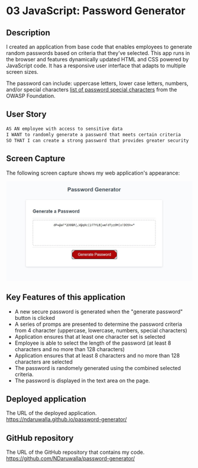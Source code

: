 # 03 JavaScript: Password Generator

## Description 

I created an application from base code that enables employees to generate random passwords based on criteria that they’ve selected. This app runs in the browser and features dynamically updated HTML and CSS powered by JavaScript code. It has a responsive user interface that adapts to multiple screen sizes.

The password can include: uppercase letters, lower case letters, numbers, and/or special characters [list of password special characters](https://www.owasp.org/index.php/Password_special_characters) from the OWASP Foundation.

## User Story

```
AS AN employee with access to sensitive data
I WANT to randomly generate a password that meets certain criteria
SO THAT I can create a strong password that provides greater security
```


## Screen Capture

The following screen capture shows my web application's appearance:

![portfolio capture](./assets/images/capture.jpg)


## Key Features of this application
* A new secure password is generated when the "generate password" button is clicked
* A series of promps are presented to determine the password criteria from 4 character (uppercase, lowercase, numbers, special characters)
* Application ensures that at least one character set is selected
* Employee is able to select the length of the password (at least 8 characters and no more than 128 characters)
* Application ensures that at least 8 characters and no more than 128 characters are selected
* The password is randomely generated using the combined selected criteria.
* The password is displayed in the text area on the page.


## Deployed application

The URL of the deployed application.
https://ndaruwalla.github.io/password-generator/

## GitHub repository

The URL of the GitHub repository that contains my code.
https://github.com/NDaruwalla/password-generator/
